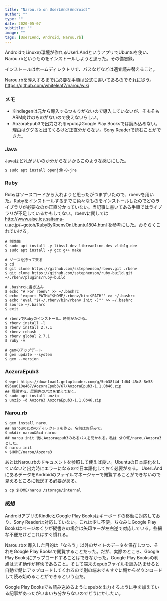 ```yaml
---
title: "Narou.rb on UserLAnd(Android)"
author: ""
type: ""
date: 2020-05-07
subtitle: ""
image: ""
tags: [UserLAnd, Android, Narou.rb]
---
```

AndroidでLinuxの環境が作れるUserLAndというアプリでUbuntuを使い、Narou.rbというものをインストールしようと思った。その備忘録。
<!--more-->
インストールはホームディレクトリで、パスなどなどは適宜読み替えること。

Narou.rbを導入するまでに必要な手順は公式に書いてあるのでそれに従う。 https://github.com/whiteleaf7/narou/wiki

### メモ
- Kindlegenは元から導入するつもりがないので導入していないが、そもそもARM向けのものがないので使えないらしい。
- AozoraEpub3で出力されるepubはGoogle Play Booksでは読み込めない。理由はググると出てくるけど正直分からない。Sony Readerで読むことができた。

### Java
Javaはどれがいいのか分からないからこのような感じにした。
````
$ sudo apt install openjdk-8-jre
````

### Ruby
Rubyはソースコードから入れようと思ったがつまずいたので、rbenvを用いた。Rubyをインストールするまでに色々なものをインストールしたのでどのライブラリが必要なのか正直分かっていない。当記事に書いてある手順ではライブラリが不足しているかもしてない。rbenvに関しては http://www.aise.ics.saitama-u.ac.jp/~gotoh/RubyByRbenvOnUbuntu1804.html を参考にした。おそらくこれでいける。

````
# 前準備
$ sudo apt install -y libssl-dev libreadline-dev zlib1g-dev
$ sudo apt install -y gcc g++ make 

# ソースを持って来る
$ cd
$ git clone https://github.com/sstephenson/rbenv.git .rbenv
$ git clone https://github.com/sstephenson/ruby-build.git ~/.rbenv/plugins/ruby-build

# .bashrcに書き込み
$ echo "# For rbenv" >> ~/.bashrc
$ echo 'export PATH="$HOME/.rbenv/bin:$PATH"' >> ~/.bashrc
$ echo 'eval "$(~/.rbenv/bin/rbenv init -)"' >> ~/.bashrc
$ source ~/.bashrc
$ exit

# rbenvでRubyのインストール。時間がかかる。
$ rbenv install -l
$ rbenv install 2.7.1
$ rbenv rehash
$ rbenv global 2.7.1
$ ruby -v

# gemのアップデート
$ gem update --system
$ gem --version
````

### AozoraEpub3
````
$ wget https://download1.getuploader.com/g/5eb38f4d-1d64-45c8-8e58-095ea010e467/AozoraEpub3/67/AozoraEpub3-1.1.0b46.zip
## 展開する。展開先のパスを覚えておく。
$ sudo apt install unzip
$ unzip -d Aozora3 AozoraEpub3-1.1.0b46.zip
````

### Narou.rb
````
$ gem install narou
## narouのためのディレクトリを作る。名前はお好みで。
$ mkdir narou&&cd narou
## narou init 後にAozoraepub3のあるパスを聞かれる。私は $HOME/narou/Aozora3 とした。
$ narou init
> $HOME/narou/Aozora3
````

あとはNarou.rbのドキュメントを参照して使えば良い。Ubuntuの日本語化をしていないと出力時にエラーになるので日本語化しておく必要がある。
UserLAndにあるデータをAndroidのファイルマネージャーで閲覧することができないので見えるところに転送する必要がある。
````
$ cp $HOME/narou /storage/internal
````

### 感想
AndroidアプリのKindleとGoogle Play Booksはキーボードの移動に対応しており、Sony Readerは対応していない。これは少し不便。ちなみにGoogle Play Booksはページめくりが縦書きの場合は矢印キーが左右逆で対応している。些細な不便だけどこれはすぐ慣れる。

Narou.rbを導入した目的は「なろう」以外のサイトのデータを保存しつつ、それをGoogle Play Booksで閲覧することだった。だが、実際のところ、Google Play Booksにアップロードすることはできなかった。Google Play Booksの利点はまず動作が軽快であること。そして端末のepubファイルを読み込ませると自動で鯖にアップロードしてくれるので別の端末でもすぐに鯖からダウンロードして読み始めることができるという点だ。

Google Play Booksでも読み込めるようにepubを出力するように手を加えている記事があったがいまいち分からないのでどうにかしたい。

